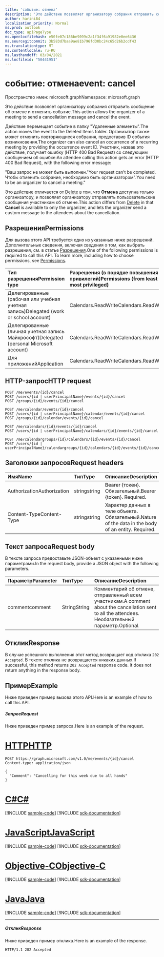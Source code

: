 ```yaml
---
title: 'событие: отмена'
description: 'Это действие позволяет организатору собрания отправить сообщение об отмене и отменить событие. '
author: harini84
localization_priority: Normal
ms.prod: outlook
doc_type: apiPageType
ms.openlocfilehash: e50fe07c186be9099c2a1f34f6a91982e0ee6436
ms.sourcegitcommit: 3b583d7baa9ae81b796fd30bc24c65d26b2cdf43
ms.translationtype: MT
ms.contentlocale: ru-RU
ms.lasthandoff: 03/04/2021
ms.locfileid: "50441951"
---
```

# <a name="event-cancel"></a><span data-ttu-id="d475b-103">событие: отмена</span><span class="sxs-lookup"><span data-stu-id="d475b-103">event: cancel</span></span>

<span data-ttu-id="d475b-104">Пространство имен: microsoft.graph</span><span class="sxs-lookup"><span data-stu-id="d475b-104">Namespace: microsoft.graph</span></span>

<span data-ttu-id="d475b-105">Это действие позволяет организатору собрания отправить сообщение об отмене и отменить событие.</span><span class="sxs-lookup"><span data-stu-id="d475b-105">This action allows the organizer of a meeting to send a cancellation message and cancel the event.</span></span> 

<span data-ttu-id="d475b-106">Действие перемещает событие в папку "Удаленные элементы".</span><span class="sxs-lookup"><span data-stu-id="d475b-106">The action moves the event to the Deleted Items folder.</span></span> <span data-ttu-id="d475b-107">Организатор также может отменить повторяющиеся собрания, предоставив ID события возникновения.</span><span class="sxs-lookup"><span data-stu-id="d475b-107">The organizer can also cancel an occurrence of a recurring meeting by providing the occurrence event ID.</span></span> <span data-ttu-id="d475b-108">Участник, назвав это действие, получает ошибку (HTTP 400 Bad Request) со следующим сообщением об ошибке:</span><span class="sxs-lookup"><span data-stu-id="d475b-108">An attendee calling this action gets an error (HTTP 400 Bad Request), with the following error message:</span></span>

<span data-ttu-id="d475b-109">"Ваш запрос не может быть выполнен.</span><span class="sxs-lookup"><span data-stu-id="d475b-109">"Your request can't be completed.</span></span> <span data-ttu-id="d475b-110">Чтобы отменить собрание, необходимо быть организатором".</span><span class="sxs-lookup"><span data-stu-id="d475b-110">You need to be an organizer to cancel a meeting."</span></span>

<span data-ttu-id="d475b-111">Это действие отличается от [Delete](event-delete.md) в том, что **Отмена** доступна только организатору, и позволяет организатору отправлять пользовательские сообщения участникам об отмене.</span><span class="sxs-lookup"><span data-stu-id="d475b-111">This action differs from [Delete](event-delete.md) in that **Cancel** is available to only the organizer, and lets the organizer send a custom message to the attendees about the cancellation.</span></span>

## <a name="permissions"></a><span data-ttu-id="d475b-112">Разрешения</span><span class="sxs-lookup"><span data-stu-id="d475b-112">Permissions</span></span>
<span data-ttu-id="d475b-p103">Для вызова этого API требуется одно из указанных ниже разрешений. Дополнительные сведения, включая сведения о том, как выбрать разрешения, см. в статье [Разрешения](/graph/permissions-reference).</span><span class="sxs-lookup"><span data-stu-id="d475b-p103">One of the following permissions is required to call this API. To learn more, including how to choose permissions, see [Permissions](/graph/permissions-reference).</span></span>

|<span data-ttu-id="d475b-115">Тип разрешения</span><span class="sxs-lookup"><span data-stu-id="d475b-115">Permission type</span></span>      | <span data-ttu-id="d475b-116">Разрешения (в порядке повышения привилегий)</span><span class="sxs-lookup"><span data-stu-id="d475b-116">Permissions (from least to most privileged)</span></span>              |
|:--------------------|:---------------------------------------------------------|
|<span data-ttu-id="d475b-117">Делегированные (рабочая или учебная учетная запись)</span><span class="sxs-lookup"><span data-stu-id="d475b-117">Delegated (work or school account)</span></span> | <span data-ttu-id="d475b-118">Calendars.ReadWrite</span><span class="sxs-lookup"><span data-stu-id="d475b-118">Calendars.ReadWrite</span></span>    |
|<span data-ttu-id="d475b-119">Делегированные (личная учетная запись Майкрософт)</span><span class="sxs-lookup"><span data-stu-id="d475b-119">Delegated (personal Microsoft account)</span></span> | <span data-ttu-id="d475b-120">Calendars.ReadWrite</span><span class="sxs-lookup"><span data-stu-id="d475b-120">Calendars.ReadWrite</span></span>    |
|<span data-ttu-id="d475b-121">Для приложений</span><span class="sxs-lookup"><span data-stu-id="d475b-121">Application</span></span> | <span data-ttu-id="d475b-122">Calendars.ReadWrite</span><span class="sxs-lookup"><span data-stu-id="d475b-122">Calendars.ReadWrite</span></span> |

## <a name="http-request"></a><span data-ttu-id="d475b-123">HTTP-запрос</span><span class="sxs-lookup"><span data-stu-id="d475b-123">HTTP request</span></span>
<!-- { "blockType": "ignored" } -->
```http
POST /me/events/{id}/cancel
POST /users/{id | userPrincipalName}/events/{id}/cancel
POST /groups/{id}/events/{id}/cancel

POST /me/calendar/events/{id}/cancel
POST /users/{id | userPrincipalName}/calendar/events/{id}/cancel
POST /groups/{id}/calendar/events/{id}/cancel

POST /me/calendars/{id}/events/{id}/cancel
POST /users/{id | userPrincipalName}/calendars/{id}/events/{id}/cancel

POST /me/calendargroups/{id}/calendars/{id}/events/{id}/cancel
POST /users/{id | userPrincipalName}/calendargroups/{id}/calendars/{id}/events/{id}/cancel
```
## <a name="request-headers"></a><span data-ttu-id="d475b-124">Заголовки запросов</span><span class="sxs-lookup"><span data-stu-id="d475b-124">Request headers</span></span>
| <span data-ttu-id="d475b-125">Имя</span><span class="sxs-lookup"><span data-stu-id="d475b-125">Name</span></span>       | <span data-ttu-id="d475b-126">Тип</span><span class="sxs-lookup"><span data-stu-id="d475b-126">Type</span></span> | <span data-ttu-id="d475b-127">Описание</span><span class="sxs-lookup"><span data-stu-id="d475b-127">Description</span></span>|
|:---------------|:--------|:----------|
| <span data-ttu-id="d475b-128">Authorization</span><span class="sxs-lookup"><span data-stu-id="d475b-128">Authorization</span></span>  | <span data-ttu-id="d475b-129">string</span><span class="sxs-lookup"><span data-stu-id="d475b-129">string</span></span>  | <span data-ttu-id="d475b-p104">Bearer {токен}. Обязательный.</span><span class="sxs-lookup"><span data-stu-id="d475b-p104">Bearer {token}. Required.</span></span> |
| <span data-ttu-id="d475b-132">Content-Type</span><span class="sxs-lookup"><span data-stu-id="d475b-132">Content-Type</span></span> | <span data-ttu-id="d475b-133">string</span><span class="sxs-lookup"><span data-stu-id="d475b-133">string</span></span>  | <span data-ttu-id="d475b-p105">Характер данных в теле объекта. Обязательный.</span><span class="sxs-lookup"><span data-stu-id="d475b-p105">Nature of the data in the body of an entity. Required.</span></span> |

## <a name="request-body"></a><span data-ttu-id="d475b-136">Текст запроса</span><span class="sxs-lookup"><span data-stu-id="d475b-136">Request body</span></span>
<span data-ttu-id="d475b-137">В тексте запроса предоставьте JSON-объект с указанными ниже параметрами.</span><span class="sxs-lookup"><span data-stu-id="d475b-137">In the request body, provide a JSON object with the following parameters.</span></span>

| <span data-ttu-id="d475b-138">Параметр</span><span class="sxs-lookup"><span data-stu-id="d475b-138">Parameter</span></span>    | <span data-ttu-id="d475b-139">Тип</span><span class="sxs-lookup"><span data-stu-id="d475b-139">Type</span></span>   |<span data-ttu-id="d475b-140">Описание</span><span class="sxs-lookup"><span data-stu-id="d475b-140">Description</span></span>|
|:---------------|:--------|:----------|
|<span data-ttu-id="d475b-141">comment</span><span class="sxs-lookup"><span data-stu-id="d475b-141">comment</span></span>|<span data-ttu-id="d475b-142">String</span><span class="sxs-lookup"><span data-stu-id="d475b-142">String</span></span>|<span data-ttu-id="d475b-143">Комментарий об отмене, отправленный всем участникам.</span><span class="sxs-lookup"><span data-stu-id="d475b-143">A comment about the cancellation sent to all the attendees.</span></span> <span data-ttu-id="d475b-144">Необязательный параметр.</span><span class="sxs-lookup"><span data-stu-id="d475b-144">Optional.</span></span>|

## <a name="response"></a><span data-ttu-id="d475b-145">Отклик</span><span class="sxs-lookup"><span data-stu-id="d475b-145">Response</span></span>

<span data-ttu-id="d475b-p107">В случае успешного выполнения этот метод возвращает код отклика `202 Accepted`. В тексте отклика не возвращается никаких данных.</span><span class="sxs-lookup"><span data-stu-id="d475b-p107">If successful, this method returns `202 Accepted` response code. It does not return anything in the response body.</span></span>

## <a name="example"></a><span data-ttu-id="d475b-148">Пример</span><span class="sxs-lookup"><span data-stu-id="d475b-148">Example</span></span>
<span data-ttu-id="d475b-149">Ниже приведен пример вызова этого API.</span><span class="sxs-lookup"><span data-stu-id="d475b-149">Here is an example of how to call this API.</span></span>
##### <a name="request"></a><span data-ttu-id="d475b-150">Запрос</span><span class="sxs-lookup"><span data-stu-id="d475b-150">Request</span></span>
<span data-ttu-id="d475b-151">Ниже приведен пример запроса.</span><span class="sxs-lookup"><span data-stu-id="d475b-151">Here is an example of the request.</span></span>


# <a name="http"></a>[<span data-ttu-id="d475b-152">HTTP</span><span class="sxs-lookup"><span data-stu-id="d475b-152">HTTP</span></span>](#tab/http)
<!-- {
  "blockType": "request",
  "name": "event_cancel"
}-->
```http
POST https://graph.microsoft.com/v1.0/me/events/{id}/cancel
Content-type: application/json

{
  "Comment": "Cancelling for this week due to all hands"
}
```
# <a name="c"></a>[<span data-ttu-id="d475b-153">C#</span><span class="sxs-lookup"><span data-stu-id="d475b-153">C#</span></span>](#tab/csharp)
[!INCLUDE [sample-code](../includes/snippets/csharp/event-cancel-csharp-snippets.md)]
[!INCLUDE [sdk-documentation](../includes/snippets/snippets-sdk-documentation-link.md)]

# <a name="javascript"></a>[<span data-ttu-id="d475b-154">JavaScript</span><span class="sxs-lookup"><span data-stu-id="d475b-154">JavaScript</span></span>](#tab/javascript)
[!INCLUDE [sample-code](../includes/snippets/javascript/event-cancel-javascript-snippets.md)]
[!INCLUDE [sdk-documentation](../includes/snippets/snippets-sdk-documentation-link.md)]

# <a name="objective-c"></a>[<span data-ttu-id="d475b-155">Objective-C</span><span class="sxs-lookup"><span data-stu-id="d475b-155">Objective-C</span></span>](#tab/objc)
[!INCLUDE [sample-code](../includes/snippets/objc/event-cancel-objc-snippets.md)]
[!INCLUDE [sdk-documentation](../includes/snippets/snippets-sdk-documentation-link.md)]

# <a name="java"></a>[<span data-ttu-id="d475b-156">Java</span><span class="sxs-lookup"><span data-stu-id="d475b-156">Java</span></span>](#tab/java)
[!INCLUDE [sample-code](../includes/snippets/java/event-cancel-java-snippets.md)]
[!INCLUDE [sdk-documentation](../includes/snippets/snippets-sdk-documentation-link.md)]

---



##### <a name="response"></a><span data-ttu-id="d475b-157">Отклик</span><span class="sxs-lookup"><span data-stu-id="d475b-157">Response</span></span>
<span data-ttu-id="d475b-158">Ниже приведен пример отклика.</span><span class="sxs-lookup"><span data-stu-id="d475b-158">Here is an example of the response.</span></span>
<!-- {
  "blockType": "response",
  "truncated": true
} -->
```http
HTTP/1.1 202 Accepted
```

<!-- uuid: 8fcb5dbc-d5aa-4681-8e31-b001d5168d79
2015-10-25 14:57:30 UTC -->
<!--
{
  "type": "#page.annotation",
  "description": "event: cancel",
  "keywords": "",
  "section": "documentation",
  "tocPath": "",
  "suppressions": [
  ]
}
-->
